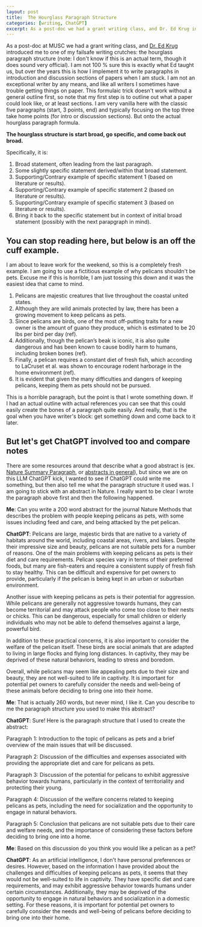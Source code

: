 ```yaml
---
layout: post
title:  The Hourglass Paragraph Structure
categories: [writing, ChatGPT]
excerpt: As a post-doc we had a grant writing class, and Dr. Ed Krug introduced to me to one of my failsafe writing crutches, the hourglass paragraph structure. 
---
```


As a post-doc at MUSC we had a grant writing class, and [Dr. Ed Krug](https://education.musc.edu/MUSCApps/facultydirectory/Krug-Edward) introduced me to one of my failsafe writing crutches: the hourglass paragraph structure (note: I don't know if this is an actual term, though it does sound very official). I am not 100 % sure this is exactly what Ed taught us, but over the years this is how I implement it to write paragraphs in introduction and discussion sections of papers when I am stuck. I am not an exceptional writer by any means, and like all writers I sometimes have trouble getting things on paper. This formulaic trick doesn't work without a general outline first, so note that my first step is to outline out what a paper could look like, or at least sections. I am very vanilla here with the classic five paragraphs (start, 3 points, end) and typically focusing on the top three take home points (for intro or discussion sections). But onto the actual hourglass paragraph formula.

**The hourglass structure is start broad, go specific, and come back out broad.**

Specifically, it is:
1. Broad statement, often leading from the last paragraph.
2. Some slightly specific statement derived/within that broad statement.
3. Supporting/Contrary example of specific statement 1 (based on literature or results).
4. Supporting/Contrary example of specific statement 2 (based on literature or results).
5. Supporting/Contrary example of specific statement 3 (based on literature or results).
6. Bring it back to the specific statement but in context of initial broad statement (possibly with the next parapgraph in mind).


## You can stop reading here, but below is an off the cuff example.

I am about to leave work for the weekend, so this is a completely fresh example. I am going to use a fictitious example of why pelicans shouldn't be pets. Excuse me if this is horrible, I am just tossing this down and it was the easiest idea that came to mind.

1. Pelicans are majestic creatures that live throughout the coastal united states.
2. Although they are wild animals protected by law, there has been a growing movement to keep pelicans as pets.
3. Since pelicans are birds, one of the most off-putting traits for a new owner is the amount of guano they produce, which is estimated to be 20 lbs per bird per day (ref).
4. Additionally, though the pelican’s beak is iconic, it is also quite dangerous and has been known to cause bodily harm to humans, including broken bones (ref).
5. Finally, a pelican requires a constant diet of fresh fish, which according to LaCruset et al. was shown to encourage rodent harborage in the home environment (ref).
6. It is evident that given the many difficulties and dangers of keeping pelicans, keeping them as pets should not be pursued.

This is a horrible paragraph, but the point is that I wrote something down. If I had an actual outline with actual references you can see that this could easily create the bones of a paragraph quite easily. And really, that is the goal when you have writer's block: get something down and come back to it later.


## But let's get ChatGPT involved too and compare notes


There are some resources around that describe what a good abstract is (ex. [Nature Summary Paragraph](http://www.cbs.umn.edu/sites/default/files/public/downloads/Annotated_Nature_abstract.pdf), or [abstracts in general](https://twitter.com/acagamic/status/1617537771735846915?s=20)), but since we are on this LLM ChatGPT kick, I wanted to see if ChatGPT could write me something, but then also tell me what the paragraph structure it used was. I am going to stick with an abstract in Nature. I really want to be clear I wrote the paragraph above first and then the following happened.

**Me**: Can you write a 200 word abstract for the journal Nature Methods that describes the problem with people keeping pelicans as pets, with some issues including feed and care, and being attacked by the pet pelican.

**ChatGPT**: Pelicans are large, majestic birds that are native to a variety of habitats around the world, including coastal areas, rivers, and lakes. Despite their impressive size and beauty, pelicans are not suitable pets for a number of reasons. One of the main problems with keeping pelicans as pets is their diet and care requirements. Pelican species vary in terms of their preferred foods, but many are fish-eaters and require a consistent supply of fresh fish to stay healthy. This can be difficult and expensive for pet owners to provide, particularly if the pelican is being kept in an urban or suburban environment.

Another issue with keeping pelicans as pets is their potential for aggression. While pelicans are generally not aggressive towards humans, they can become territorial and may attack people who come too close to their nests or chicks. This can be dangerous, especially for small children or elderly individuals who may not be able to defend themselves against a large, powerful bird.

In addition to these practical concerns, it is also important to consider the welfare of the pelican itself. These birds are social animals that are adapted to living in large flocks and flying long distances. In captivity, they may be deprived of these natural behaviors, leading to stress and boredom.

Overall, while pelicans may seem like appealing pets due to their size and beauty, they are not well-suited to life in captivity. It is important for potential pet owners to carefully consider the needs and well-being of these animals before deciding to bring one into their home.

**Me**: That is actually 260 words, but never mind, I like it. Can you describe to me the paragraph structure you used to make this abstract?

**ChatGPT**: Sure! Here is the paragraph structure that I used to create the abstract:

Paragraph 1: Introduction to the topic of pelicans as pets and a brief overview of the main issues that will be discussed.

Paragraph 2: Discussion of the difficulties and expenses associated with providing the appropriate diet and care for pelicans as pets.

Paragraph 3: Discussion of the potential for pelicans to exhibit aggressive behavior towards humans, particularly in the context of territoriality and protecting their young.

Paragraph 4: Discussion of the welfare concerns related to keeping pelicans as pets, including the need for socialization and the opportunity to engage in natural behaviors.

Paragraph 5: Conclusion that pelicans are not suitable pets due to their care and welfare needs, and the importance of considering these factors before deciding to bring one into a home.

**Me**: Based on this discussion do you think you would like a pelican as a pet?

**ChatGPT**: As an artificial intelligence, I don't have personal preferences or desires. However, based on the information I have provided about the challenges and difficulties of keeping pelicans as pets, it seems that they would not be well-suited to life in captivity. They have specific diet and care requirements, and may exhibit aggressive behavior towards humans under certain circumstances. Additionally, they may be deprived of the opportunity to engage in natural behaviors and socialization in a domestic setting. For these reasons, it is important for potential pet owners to carefully consider the needs and well-being of pelicans before deciding to bring one into their home.
 

&nbsp;  
&nbsp;  
&nbsp;  
